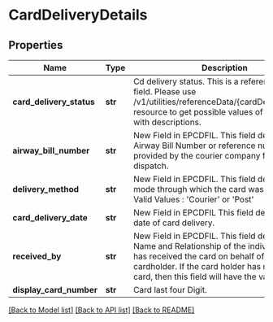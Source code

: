 # CardDeliveryDetails

## Properties
Name | Type | Description | Notes
------------ | ------------- | ------------- | -------------
**card_delivery_status** | **str** | Cd delivery status.  This is a reference data field. Please use /v1/utilities/referenceData/{cardDeliveryStatus} resource to get possible values of this field with descriptions. | [optional] 
**airway_bill_number** | **str** | New Field in EPCDFIL. This field denotes the Airway Bill Number or reference number provided by the courier company for the dispatch. | [optional] 
**delivery_method** | **str** | New Field in EPCDFIL. This field denotes the mode through which the card was disptached. Valid Values :  &#x27;Courier&#x27; or &#x27;Post&#x27;  | [optional] 
**card_delivery_date** | **str** | New Field in EPCDFIL This field denotes the date of card delivery. | [optional] 
**received_by** | **str** | New Field in EPCDFIL. This field denotes the Name and Relationship of the individual who has received the card on behalf of the cardholder. If the card holder has received the card, then this field will have the value as ‘Self’. | [optional] 
**display_card_number** | **str** | Card last four Digit. | [optional] 

[[Back to Model list]](../README.md#documentation-for-models) [[Back to API list]](../README.md#documentation-for-api-endpoints) [[Back to README]](../README.md)

